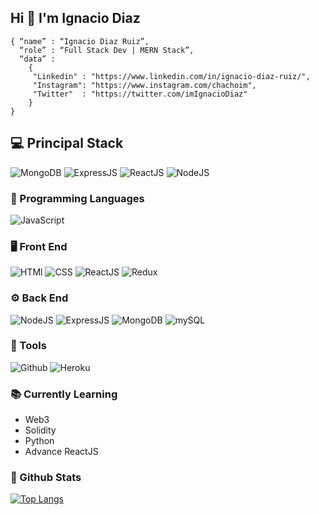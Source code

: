 ## Hi 👋 I'm Ignacio Diaz

 ```
 { “name” : “Ignacio Diaz Ruiz”,
   “role” : “Full Stack Dev | MERN Stack”,
   “data” : 
     { 
      "Linkedin" : "https://www.linkedin.com/in/ignacio-diaz-ruiz/", 
      "Instagram": "https://www.instagram.com/chachoim",
      "Twitter"  : "https://twitter.com/imIgnacioDiaz"
     }
 }
 ```
 
 ## 💻 Principal Stack
 
![MongoDB](https://img.shields.io/badge/MongoDB-4EA94B?style=for-the-badge&logo=mongodb&logoColor=white)
![ExpressJS](https://img.shields.io/badge/Express.js-404D59?style=for-the-badge)
![ReactJS](https://img.shields.io/badge/React-20232A?style=for-the-badge&logo=react&logoColor=61DAFB)
![NodeJS](https://img.shields.io/badge/Node.js-43853D?style=for-the-badge&logo=node.js&logoColor=white)

### 🔑 Programming Languages

![JavaScript](https://img.shields.io/badge/JavaScript-F7DF1E?style=for-the-badge&logo=javascript&logoColor=black)

### 🖥 Front End

![HTMl](https://img.shields.io/badge/HTML5-E34F26?style=for-the-badge&logo=html5&logoColor=white)
![CSS](https://img.shields.io/badge/CSS3-1572B6?style=for-the-badge&logo=css3&logoColor=white)
![ReactJS](https://img.shields.io/badge/React-20232A?style=for-the-badge&logo=react&logoColor=61DAFB)
![Redux](https://img.shields.io/badge/Redux-593D88?style=for-the-badge&logo=redux&logoColor=white)

### ⚙️ Back End

![NodeJS](https://img.shields.io/badge/Node.js-43853D?style=for-the-badge&logo=node.js&logoColor=white)
![ExpressJS](https://img.shields.io/badge/Express.js-404D59?style=for-the-badge)
![MongoDB](https://img.shields.io/badge/MongoDB-4EA94B?style=for-the-badge&logo=mongodb&logoColor=white)
![mySQL](https://img.shields.io/badge/MySQL-00000F?style=for-the-badge&logo=mysql&logoColor=white)

### 🔨 Tools

![Github](https://img.shields.io/badge/GitHub-100000?style=for-the-badge&logo=github&logoColor=white)
![Heroku](https://img.shields.io/badge/Heroku-430098?style=for-the-badge&logo=heroku&logoColor=white)

### 📚 Currently Learning

- Web3
- Solidity
- Python
- Advance ReactJS

### 🖤 Github Stats

[![Top Langs](https://github-readme-stats.vercel.app/api/top-langs/?username=imIgnacio&theme=dark&show_icons=true)](https://github.com/anuraghazra/github-readme-stats)


<!--
**imIgnacio/imIgnacio** is a ✨ _special_ ✨ repository because its `README.md` (this file) appears on your GitHub profile.

Here are some ideas to get you started:

- 🔭 I’m currently working on ...
- 🌱 I’m currently learning ...
- 👯 I’m looking to collaborate on ...
- 🤔 I’m looking for help with ...
- 💬 Ask me about ...
- 📫 How to reach me: ...
- 😄 Pronouns: ...
- ⚡ Fun fact: ...
-->
